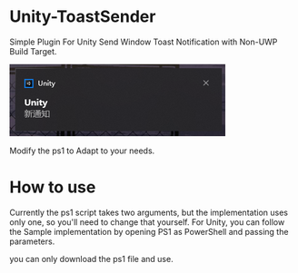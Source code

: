 # Unity-ToastSender

Simple Plugin For Unity Send Window Toast Notification with Non-UWP Build Target.

![Demo](./Unity-ToastSender_resources/image-20240417102105225.png)


Modify the ps1 to Adapt to your needs.

# How to use
Currently the ps1 script takes two arguments, but the implementation uses only one, so you'll need to change that yourself.
For Unity, you can follow the Sample implementation by opening PS1 as PowerShell and passing the parameters.

you can only download the ps1 file and use.
